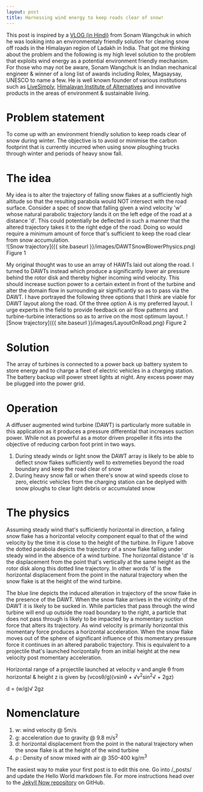 ```yaml
---
layout: post
title: Harnessing wind energy to keep roads clear of snow!
---
```


This post is inspired by a [VLOG (in Hindi)](https://www.youtube.com/watch?v=tBk9Ts6yxVY) from Sonam Wangchuk in which he was looking into an environmentaly friendly solution for clearing snow off roads in the Himalayan region of Ladakh in India. That got me thinking about the problem and the following is my high level solution to the problem that exploits wind energy as a potential environment friendly mechanism. For those who may not be aware, Sonam Wangchuk is an Indian mechanical engineer & winner of a long list of awards including Rolex, Magsaysay, UNESCO to name a few. He is well known founder of various institutions such as [LiveSimply](https://www.ilivesimply.org/), [Himalayan Institute of Alternatives](https://milaap.org/fundraisers/hial) and innovative products in the areas of environment & sustainable living.

# Problem statement
To come up with an environment friendly solution to keep roads clear of snow during winter. The objective is to avoid or minimise the carbon footprint that is currently incurred when using snow ploughing trucks through winter and periods of heavy snow fall. 

# The idea
My idea is to alter the trajectory of falling snow flakes at a sufficiently high altitude so that the resulting parabola would NOT intersect with the road surface. Consider a spec of snow that falling given a wind velocity 'w' whose natural parabolic trajectory lands it on the left edge of the road at a distance 'd'. This could potentially be deflected in such a manner that the altered trajectory takes it to the right edge of the road. Doing so would require a minimum amount of force that's sufficient to keep the road clear from snow accumulation.  
![Snow trajectory]({{ site.baseurl }}/images/DAWTSnowBlowerPhysics.png)
Figure 1

My original thought was to use an array of HAWTs laid out along the road. I turned to DAWTs instead which produce a significantly lower air pressure behind the rotor disk and thereby higher incoming wind velocity. This should increase suction power to a certain extent in front of the turbine and alter the domain flow in surrounding air significantly so as to pass via the DAWT. I have portrayed the following three options that I think are viable for DAWT layout along the road. Of the three option A is my preferred layout. I urge experts in the field to provide feedback on air flow patterns and turbine-turbine interactions so as to arrive on the most optimum layout. 
![Snow trajectory]({{ site.baseurl }}/images/LayoutOnRoad.png)
Figure 2

# Solution
The array of turbines is connected to a power back up battery system to store energy and to charge a fleet of electric vehicles in a charging station. The battery backup will power street lights at night. Any excess power may be plugged into the power grid.   

# Operation
A diffuser augmented wind turbine (DAWT) is particularly more suitable in this application as it produces a pressure differential that increases suction power. While not as powerful as a motor driven propeller it fits into the objective of reducing carbon foot print in two ways. 
1. During steady winds or light snow the DAWT array is likely to be able to deflect snow flakes sufficiently well to extremeties beyond the road boundary and keep the road clear of snow
2. During heavy snow fall or when there's snow at wind speeds close to zero, electric vehicles from the charging station can be deplyed with snow ploughs to clear light debris or accumulated snow    

# The physics
Assuming steady wind that's sufficiently horizontal in direction, a faling snow flake has a horizontal velocity component equal to that of the wind velocity by the time it is close to the height of the turbine. In Figure 1 above the dotted parabola depicts the trajectory of a snow flake falling under steady wind in the absence of a wind turbine. The horizontal distance 'd' is the displacement from the point that's vertically at the same height as the rotor disk along this dotted line trajectory. In other words 'd' is the horizontal displacement from the point in the natural trajectory when the snow flake is at the height of the wind turbine.

The blue line depicts the induced alteration in trajectory of the snow flake in the presence of the DAWT. When the snow flake arrives in the vicinity of the DAWT it is likely to be sucked in. While particles that pass through the wind turbine will end up outside the road boundary to the right, a particle that does not pass through is likely to be impacted by a momentary suction force that alters its trajectory. As wind velocity is primarily horizontal this momentary force produces a horizontal acceleration. When the snow flake moves out of the sphere of significant influence of this momentary pressure force it continues in an altered parabolic trajectory. This is equivalent to a projectile that's launched horizontally from an initial height at the new velocity post momentary acceleration.

Horizontal range of a projectile launched at velocity v and angle &theta; from horizontal & height z is given by
(vcos&theta;/g)(vsin&theta; + &radic;v<sup>2</sup>sin<sup>2</sup>&radic; + 2gz)

d = (w/g)&radic; 2gz

# Nomenclature
1. w: wind velocity @ 5m/s
2. g: acceleration due to gravity @ 9.8 m/s<sup>2</sup>
3. d: horizontal displacement from the point in the natural trajectory when the snow flake is at the height of the wind turbine
4. &rho; : Density of snow mixed with air @ 350-400 kg/m<sup>3</sup>

The easiest way to make your first post is to edit this one. Go into /_posts/ and update the Hello World markdown file. For more instructions head over to the [Jekyll Now repository](https://github.com/barryclark/jekyll-now) on GitHub.
